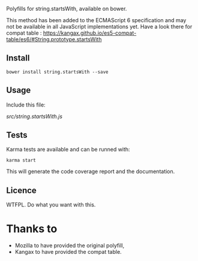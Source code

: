 Polyfills for string.startsWith, available on bower.

This method has been added to the ECMAScript 6 specification and may not be available in all JavaScript implementations yet. Have a look there for compat table : https://kangax.github.io/es5-compat-table/es6/#String.prototype.startsWith

## Install

    bower install string.startsWith --save

## Usage

Include this file:

*src/string.startsWith.js*

## Tests

Karma tests are available and can be runned with:

    karma start

This will generate the code coverage report and the documentation.

## Licence

WTFPL. Do what you want with this.

# Thanks to

- Mozilla to have provided the original polyfill,
- Kangax to have provided the compat table.